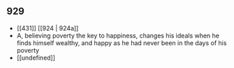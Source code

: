 ## 929
- [[431]] [[924 | 924a]] 
- A, believing poverty the key to happiness, changes his ideals when he finds himself wealthy, and happy as he had never been in the days of his poverty
- [[undefined]] 


